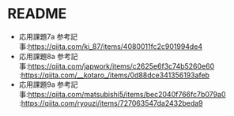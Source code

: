 # README

* 応用課題7a 参考記事:https://qiita.com/ki_87/items/4080011fc2c901994de4
* 応用課題8a 参考記事:https://qiita.com/japwork/items/c2625e6f3c74b5260e60
                     :https://qiita.com/__kotaro_/items/0d88dce341356193afeb
* 応用課題9a 参考記事:https://qiita.com/matsubishi5/items/bec2040f766fc7b079a0
                     :https://qiita.com/ryouzi/items/727063547da2432beda9